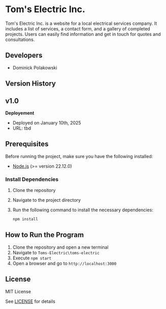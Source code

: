 # Tom's Electric Inc. 

Tom's Electric Inc. is a website for a local electrical services company. It includes a list of services, a contact form, and a gallery of completed projects. Users can easily find information and get in touch for quotes and consultations. 

## Developers 

- Dominick Polakowski 

## Version History 

## **v1.0** 

**Deployement** 

- Deployed on January 10th, 2025 
- URL: tbd 

## Prerequisites

Before running the project, make sure you have the following installed:

- [Node.js](https://nodejs.org/) (>= version 22.12.0)

### Install Dependencies

1. Clone the repository 
2. Navigate to the project directory 
3. Run the following command to install the necessary dependencies:

   ```bash
   npm install
   ```

## How to Run the Program 

1. Clone the repository and open a new terminal 
2. Navigate to `Toms-Electric\toms-electric` 
3. Execute `npm start`
6. Open a browser and go to `http://localhost:3000` 

## License

MIT License

See [LICENSE](LICENSE) for details 